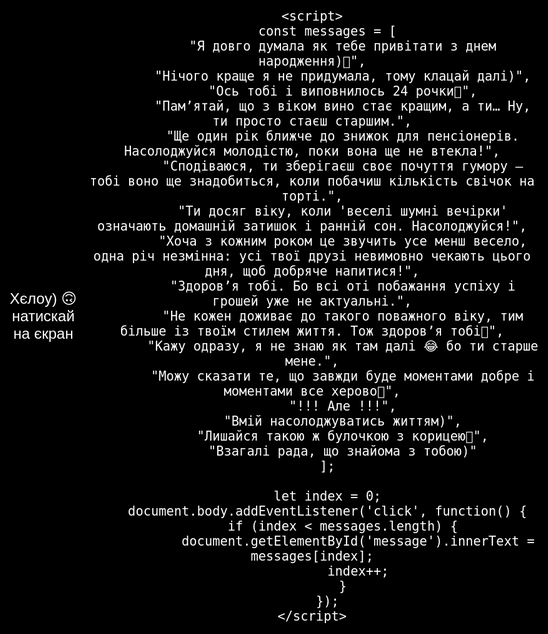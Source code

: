 <!DOCTYPE html>
<html lang="uk">
<head>
    <meta charset="UTF-8">
    <meta name="viewport" content="width=device-width, initial-scale=1.0">
    <title>Привітання</title>
    <style>
        body {
            display: flex;
            justify-content: center;
            align-items: center;
            height: 100vh;
            margin: 0;
            background-color: black;
            color: white;
            font-size: 24px;
            font-family: Arial, sans-serif;
            text-align: center;
        }
        #message {
            max-width: 80%;
        }
    </style>
</head>
<body>
    <div id="message">Хєлоу) 🙃 натискай на єкран</div>

    <script>
        const messages = [
            "Я довго думала як тебе привітати з днем народження)🎁",
            "Нічого краще я не придумала, тому клацай далі)",
            "Ось тобі і виповнилось 24 рочки🤯",
            "Пам’ятай, що з віком вино стає кращим, а ти… Ну, ти просто стаєш старшим.",
            "Ще один рік ближче до знижок для пенсіонерів. Насолоджуйся молодістю, поки вона ще не втекла!",
            "Сподіваюся, ти зберігаєш своє почуття гумору – тобі воно ще знадобиться, коли побачиш кількість свічок на торті.",
            "Ти досяг віку, коли 'веселі шумні вечірки' означають домашній затишок і ранній сон. Насолоджуйся!",
            "Хоча з кожним роком це звучить усе менш весело, одна річ незмінна: усі твої друзі невимовно чекають цього дня, щоб добряче напитися!",
            "Здоров’я тобі. Бо всі оті побажання успіху і грошей уже не актуальні.",
            "Не кожен доживає до такого поважного віку, тим більше із твоїм стилем життя. Тож здоров’я тобі🤗",
            "Кажу одразу, я не знаю як там далі 😂 бо ти старше мене.",
            "Можу сказати те, що завжди буде моментами добре і моментами все херово🫠",
            "!!! Але !!!",
            "Вмій насолоджуватись життям)",
            "Лишайся такою ж булочкою з корицею🧁",
            "Взагалі рада, що знайома з тобою)"
        ];

        let index = 0;
        document.body.addEventListener('click', function() {
            if (index < messages.length) {
                document.getElementById('message').innerText = messages[index];
                index++;
            }
        });
    </script>
</body>
</html>
